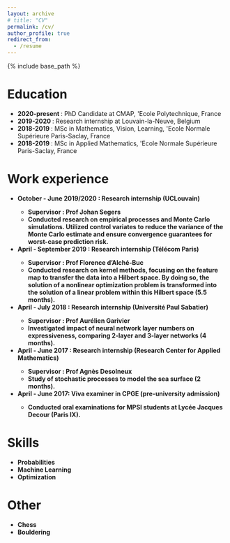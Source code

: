 ```yaml
---
layout: archive
# title: "CV"
permalink: /cv/
author_profile: true
redirect_from:
  - /resume
---
```


{% include base_path %}

Education
======
* <b> 2020-present </b>: PhD Candidate at CMAP, \'Ecole Polytechnique, France
* <b> 2019-2020 </b>: Research internship at Louvain-la-Neuve, Belgium
* <b> 2018-2019 </b>: MSc in Mathematics, Vision, Learning, \'Ecole Normale Supérieure Paris-Saclay, France
* <b> 2018-2019 </b>: MSc in Applied Mathematics, \'Ecole Normale Supérieure Paris-Saclay, France

Work experience
======
* <b> October - June 2019/2020 <b>: Research internship (UCLouvain)
  * Supervisor : Prof Johan Segers
  * Conducted research on empirical processes and Monte Carlo simulations. Utilized control variates to reduce the variance of the Monte Carlo estimate and ensure convergence guarantees for worst-case prediction risk.
* <b> April - September 2019 <b>: Research internship (Télécom Paris)
  * Supervisor : Prof Florence d’Alché-Buc
  * Conducted research on kernel methods, focusing on the feature map to transfer the data into a Hilbert space. By doing so, the solution of a nonlinear optimization problem is transformed into the solution of a linear problem within this Hilbert space (5.5 months).
* <b> April - July 2018 <b>: Research internship (Université Paul Sabatier)
  * Supervisor : Prof Aurélien Garivier
  * Investigated impact of neural network layer numbers on expressiveness, comparing 2-layer and 3-layer networks (4 months).
* <b> April - June 2017 <b>: Research internship (Research Center for Applied Mathematics)
  * Supervisor : Prof Agnès Desolneux
  * Study of stochastic processes to model the sea surface (2 months).
* <b> April - June 2017: Viva examiner in CPGE (pre-university admission)
  * Conducted oral examinations for MPSI students at Lycée Jacques Decour (Paris IX).

Skills
======
* Probabilities
* Machine Learning
* Optimization
  
Other
======
* Chess
* Bouldering
